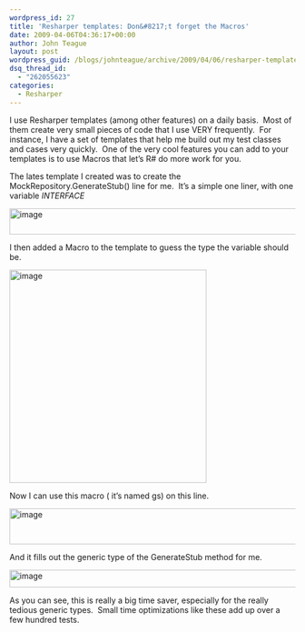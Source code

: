```yaml
---
wordpress_id: 27
title: 'Resharper templates: Don&#8217;t forget the Macros'
date: 2009-04-06T04:36:17+00:00
author: John Teague
layout: post
wordpress_guid: /blogs/johnteague/archive/2009/04/06/resharper-templates-don-t-forget-the-macros.aspx
dsq_thread_id:
  - "262055623"
categories:
  - Resharper
---
```

I use Resharper templates (among other features) on a daily basis.&#160; Most of them create very small pieces of code that I use VERY frequently.&#160; For instance, I have a set of templates that help me build out my test classes and cases very quickly.&#160; One of the very cool features you can add to your templates is to use Macros that let&#8217;s R# do more work for you.

The lates template I created was to create the MockRepository.GenerateStub<Type>() line for me.&#160; It’s a simple one liner, with one variable $INTERFACE$

[<img style="border-right: 0px;border-top: 0px;border-left: 0px;border-bottom: 0px" height="46" alt="image" src="http://lostechies.com/johnteague/files/2011/03/image_thumb_0CE98DCD.png" width="721" border="0" />](http://lostechies.com/johnteague/files/2011/03/image_0D55C0C2.png) 

I then added a Macro to the template to guess the type the variable should be.

[<img style="border-right: 0px;border-top: 0px;border-left: 0px;border-bottom: 0px" height="375" alt="image" src="http://lostechies.com/johnteague/files/2011/03/image_thumb_1815A8C8.png" width="347" border="0" />](http://lostechies.com/johnteague/files/2011/03/image_35F42CC9.png) 

Now I can use this macro ( it’s named gs) on this line.

[<img style="border-right: 0px;border-top: 0px;border-left: 0px;border-bottom: 0px" height="63" alt="image" src="http://lostechies.com/johnteague/files/2011/03/image_thumb_351E5790.png" width="593" border="0" />](http://lostechies.com/johnteague/files/2011/03/image_4E865ACA.png) 

And it fills out the generic type of the GenerateStub method for me.

[<img style="border-right: 0px;border-top: 0px;border-left: 0px;border-bottom: 0px" height="31" alt="image" src="http://lostechies.com/johnteague/files/2011/03/image_thumb_274EA246.png" width="913" border="0" />](http://lostechies.com/johnteague/files/2011/03/image_0C164945.png) 

As you can see, this is really a big time saver, especially for the really tedious generic types.&#160; Small time optimizations like these add up over a few hundred tests.